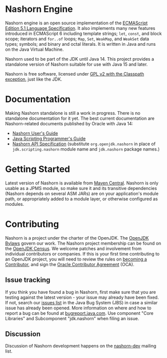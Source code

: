Nashorn Engine
==============

Nashorn engine is an open source implementation of the 
[ECMAScript Edition 5.1 Language Specification](https://es5.github.io). 
It also implements many new features introduced in ECMAScript 6 
including template strings; `let`, `const`, and block scope; iterators 
and `for..of` loops; `Map`, `Set`, `WeakMap`, and `WeakSet` data types; 
symbols; and binary and octal literals. It is written in Java and runs 
on the Java Virtual Machine.

Nashorn used to be part of the JDK until Java 14. This project provides
a standalone version of Nashorn suitable for use with Java 15 and later.

Nashorn is free software, licensed under 
[GPL v2 with the Classpath exception](https://github.com/openjdk/nashorn/blob/master/LICENSE), 
just like the JDK. 

Documentation
=============
Making Nashorn standalone is still a work in progress. There is no 
standalone documentation for it yet. The best current documentation are 
Nashorn-related documents published by Oracle with Java 14:

  * [Nashorn User's Guide](https://docs.oracle.com/en/java/javase/14/nashorn/)
  * [Java Scripting Programmer's Guide](https://docs.oracle.com/en/java/javase/14/scripting/index.html)
  * [Nashorn API Specification](https://docs.oracle.com/en/java/javase/14/docs/api/jdk.scripting.nashorn/module-summary.html) (substitute `org.openjdk.nashorn` in place of `jdk.scripting.nashorn` module name and `jdk.nashorn` package names.)

Getting Started
===============
Latest version of Nashorn is available from [Maven Central](https://search.maven.org/artifact/org.openjdk.nashorn/nashorn-core/15.0/jar). Nashorn is only usable as a JPMS module, so make sure it and its transitive dependencies (Nashorn depends on several ASM JARs) are on your application's module path, or appropriately added to a module layer, or otherwise configured as modules.

Contributing
============

Nashorn is a project under the charter of the OpenJDK. The 
[OpenJDK Bylaws](https://openjdk.java.net/bylaws) govern our work. The 
Nashorn project membership can be found on the
[OpenJDK Census](https://openjdk.java.net/census#nashorn). We welcome 
patches and involvement from individual contributors or companies. If 
this is your first time contributing to an OpenJDK project, you will 
need to review the rules on 
[becoming a Contributor](https://openjdk.java.net/bylaws#contributor), 
and sign the [Oracle Contributor Agreement](https://www.oracle.com/technetwork/community/oca-486395.html)
(OCA).

## Issue tracking

If you think you have found a bug in Nashorn, first make sure that you 
are testing against the latest version - your issue may already have 
been fixed. If not, search our 
[issues list](https://bugs.openjdk.java.net/browse/JDK-8255842?jql=project%3DJDK%20AND%20component%3Dcore-libs%20AND%20Subcomponent%3Djdk.nashorn)
in the Java Bug System (JBS) in case a similar issue has already been 
opened. More information on where and how to report a bug can be found 
at [bugreport.java.com](https://bugreport.java.com/). Use component 
"Core Libraries" and Subcomponent "jdk.nashorn" when filing an issue.

## Discussion

Discussion of Nashorn development happens on the 
[nashorn-dev](https://mail.openjdk.java.net/mailman/listinfo/nashorn-dev)
mailing list.
